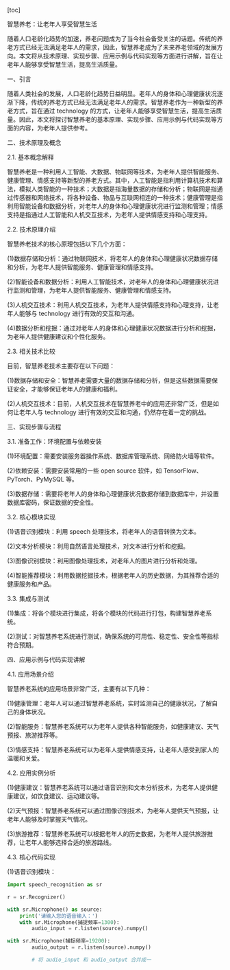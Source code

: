 
[toc]                    
                
                
智慧养老：让老年人享受智慧生活

随着人口老龄化趋势的加速，养老问题成为了当今社会备受关注的话题。传统的养老方式已经无法满足老年人的需求，因此，智慧养老成为了未来养老领域的发展方向。本文将从技术原理、实现步骤、应用示例与代码实现等方面进行讲解，旨在让老年人能够享受智慧生活，提高生活质量。

一、引言

随着人类社会的发展，人口老龄化趋势日益明显。老年人的身体和心理健康状况逐渐下降，传统的养老方式已经无法满足老年人的需求。智慧养老作为一种新型的养老方式，旨在通过 technology 的方式，让老年人能够享受智慧生活，提高生活质量。因此，本文将探讨智慧养老的基本原理、实现步骤、应用示例与代码实现等方面的内容，为老年人提供参考。

二、技术原理及概念

2.1. 基本概念解释

智慧养老是一种利用人工智能、大数据、物联网等技术，为老年人提供智能服务、健康管理、情感支持等新型的养老方式。其中，人工智能是指利用计算机技术和算法，模拟人类智能的一种技术；大数据是指海量数据的存储和分析；物联网是指通过传感器和网络技术，将各种设备、物品与互联网相连的一种技术；健康管理是指利用智能设备和数据分析，对老年人的身体和心理健康状况进行监测和管理；情感支持是指通过人工智能和人机交互技术，为老年人提供情感支持和心理支持。

2.2. 技术原理介绍

智慧养老技术的核心原理包括以下几个方面：

(1)数据存储和分析：通过物联网技术，将老年人的身体和心理健康状况数据存储和分析，为老年人提供智能服务、健康管理和情感支持。

(2)智能设备和数据分析：利用人工智能技术，对老年人的身体和心理健康状况进行监测和管理，为老年人提供智能服务、健康管理和情感支持。

(3)人机交互技术：利用人机交互技术，为老年人提供情感支持和心理支持，让老年人能够与 technology 进行有效的交互和沟通。

(4)数据分析和挖掘：通过对老年人的身体和心理健康状况数据进行分析和挖掘，为老年人提供健康建议和个性化服务。

2.3. 相关技术比较

目前，智慧养老技术主要存在以下问题：

(1)数据存储和安全：智慧养老需要大量的数据存储和分析，但是这些数据需要保证安全，才能够保证老年人的健康和福利。

(2)人机交互技术：目前，人机交互技术在智慧养老中的应用还非常广泛，但是如何让老年人与 technology 进行有效的交互和沟通，仍然存在着一定的挑战。

三、实现步骤与流程

3.1. 准备工作：环境配置与依赖安装

(1)环境配置：需要安装服务器操作系统、数据库管理系统、网络防火墙等软件。

(2)依赖安装：需要安装常用的一些 open source 软件，如 TensorFlow、PyTorch、PyMySQL 等。

(3)数据存储：需要将老年人的身体和心理健康状况数据存储到数据库中，并设置数据库密码，保证数据的安全性。

3.2. 核心模块实现

(1)语音识别模块：利用 speech 处理技术，将老年人的语音转换为文本。

(2)文本分析模块：利用自然语言处理技术，对文本进行分析和挖掘。

(3)图像识别模块：利用图像处理技术，对老年人的图片进行分析和处理。

(4)智能推荐模块：利用数据挖掘技术，根据老年人的历史数据，为其推荐合适的健康服务和产品。

3.3. 集成与测试

(1)集成：将各个模块进行集成，将各个模块的代码进行打包，构建智慧养老系统。

(2)测试：对智慧养老系统进行测试，确保系统的可用性、稳定性、安全性等指标符合预期。

四、应用示例与代码实现讲解

4.1. 应用场景介绍

智慧养老系统的应用场景非常广泛，主要有以下几种：

(1)健康管理：老年人可以通过智慧养老系统，实时监测自己的健康状况，了解自己的身体状况。

(2)智能服务：智慧养老系统可以为老年人提供各种智能服务，如健康建议、天气预报、旅游推荐等。

(3)情感支持：智慧养老系统可以为老年人提供情感支持，让老年人感受到家人的温暖和关爱。

4.2. 应用实例分析

(1)健康建议：智慧养老系统可以通过语音识别和文本分析技术，为老年人提供健康建议，如饮食建议、运动建议等。

(2)天气预报：智慧养老系统可以通过图像识别技术，为老年人提供天气预报，让老年人能够及时掌握天气情况。

(3)旅游推荐：智慧养老系统可以根据老年人的历史数据，为老年人提供旅游推荐，让老年人能够选择合适的旅游路线。

4.3. 核心代码实现

(1)语音识别模块：

```python
import speech_recognition as sr

r = sr.Recognizer()

with sr.Microphone() as source:
    print('请输入您的语音输入：')
    with sr.Microphone(捕捉频率=1300):
        audio_input = r.listen(source).numpy()

with sr.Microphone(捕捉频率=19200):
        audio_output = r.listen(source).numpy()

        # 将 audio_input 和 audio_output 合并成一

